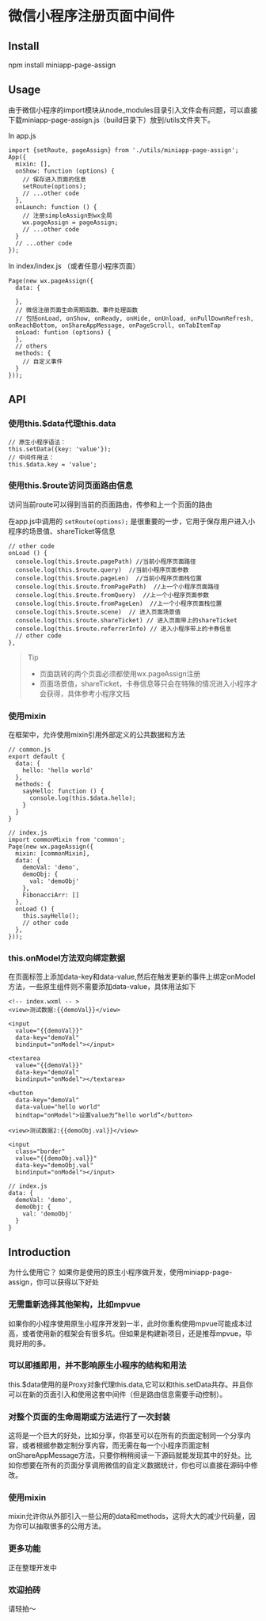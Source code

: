 # 微信小程序注册页面中间件

## Install

npm install miniapp-page-assign

## Usage

由于微信小程序的import模块从node_modules目录引入文件会有问题，可以直接下载miniapp-page-assign.js（build目录下）放到/utils文件夹下。

In app.js
```
import {setRoute, pageAssign} from './utils/miniapp-page-assign';
App({
  mixin: [],
  onShow: function (options) {
    // 保存进入页面的信息
    setRoute(options);
    // ...other code
  },
  onLaunch: function () {
    // 注册simpleAssign到wx全局
    wx.pageAssign = pageAssign;
    // ...other code
  }
  // ...other code
});
```

In index/index.js （或者任意小程序页面）
```
Page(new wx.pageAssign({
  data: {
    
  },
  // 微信注册页面生命周期函数、事件处理函数
  // 包括onLoad, onShow, onReady, onHide, onUnload, onPullDownRefresh, onReachBottom, onShareAppMessage, onPageScroll, onTabItemTap
  onLoad: funtion (options) {
  },
  // others
  methods: {
    // 自定义事件
  }
}));
```


## API
### 使用this.$data代理this.data
```
// 原生小程序语法：
this.setData({key: 'value'});
// 中间件用法：
this.$data.key = 'value';
```

### 使用this.$route访问页面路由信息
访问当前route可以得到当前的页面路由，传参和上一个页面的路由

在app.js中调用的
`setRoute(options);`
是很重要的一步，它用于保存用户进入小程序的场景值、shareTicket等信息

```
// other code
onLoad () {
  console.log(this.$route.pagePath) //当前小程序页面路径
  console.log(this.$route.query)  //当前小程序页面参数
  console.log(this.$route.pageLen)  //当前小程序页面栈位置
  console.log(this.$route.fromPagePath)  //上一个小程序页面路径
  console.log(this.$route.fromQuery)  //上一个小程序页面参数
  console.log(this.$route.fromPageLen)  //上一个小程序页面栈位置
  console.log(this.$route.scene)  // 进入页面场景值
  console.log(this.$route.shareTicket) // 进入页面带上的shareTicket
  console.log(this.$route.referrerInfo) // 进入小程序带上的卡券信息
  // other code
},
```
> Tip
>- 页面跳转的两个页面必须都使用wx.pageAssign注册
>- 页面场景值，shareTicket，卡券信息等只会在特殊的情况进入小程序才会获得，具体参考小程序文档

### 使用mixin
在框架中，允许使用mixin引用外部定义的公共数据和方法
```
// common.js
export default {
  data: {
    hello: 'hello world'
  },
  methods: {
    sayHello: function () {
      console.log(this.$data.hello);
    }
  }
}

// index.js
import commonMixin from 'common';
Page(new wx.pageAssign({
  mixin: [commonMixin],
  data: {
    demoVal: 'demo',
    demoObj: {
      val: 'demoObj'
    },
    FibonacciArr: []
  },
  onLoad () {
    this.sayHello();
    // other code
  },
}));
```

### this.onModel方法双向绑定数据
在页面标签上添加data-key和data-value,然后在触发更新的事件上绑定onModel方法，一些原生组件则不需要添加data-value，具体用法如下
```
<!-- index.wxml -- >
<view>测试数据:{{demoVal}}</view>  

<input 
  value="{{demoVal}}" 
  data-key="demoVal" 
  bindinput="onModel"></input>

<textarea
  value="{{demoVal}}" 
  data-key="demoVal" 
  bindinput="onModel"></textarea>

<button 
  data-key="demoVal" 
  data-value="hello world" 
  bindtap="onModel">设置value为“hello world”</button>
  
<view>测试数据2:{{demoObj.val}}</view>  

<input 
  class="border"
  value="{{demoObj.val}}" 
  data-key="demoObj.val" 
  bindinput="onModel"></input>
```

```
// index.js
data: {
  demoVal: 'demo',
  demoObj: {
    val: 'demoObj'
  }
}
```

## Introduction
为什么使用它？
如果你是使用的原生小程序做开发，使用miniapp-page-assign，你可以获得以下好处

### 无需重新选择其他架构，比如mpvue
如果你的小程序使用原生小程序开发到一半，此时你重构使用mpvue可能成本过高，或者使用新的框架会有很多坑。但如果是构建新项目，还是推荐mpvue，毕竟好用的多。

### 可以即插即用，并不影响原生小程序的结构和用法
this.$data使用的是Proxy对象代理this.data,它可以和this.setData共存。并且你可以在新的页面引入和使用这套中间件（但是路由信息需要手动控制）。

### 对整个页面的生命周期或方法进行了一次封装
这将是一个巨大的好处，比如分享，你甚至可以在所有的页面定制同一个分享内容，或者根据参数定制分享内容，而无需在每一个小程序页面定制onShareAppMessage方法，只要你稍稍阅读一下源码就能发现其中的好处。比如你想要在所有的页面分享调用微信的自定义数据统计，你也可以直接在源码中修改。

### 使用mixin
mixin允许你从外部引入一些公用的data和methods，这将大大的减少代码量，因为你可以抽取很多的公用方法。

### 更多功能
正在整理开发中

### 欢迎拍砖
请轻拍～
